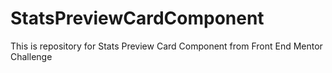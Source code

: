 # StatsPreviewCardComponent
This is repository for Stats Preview Card Component from Front End Mentor Challenge
